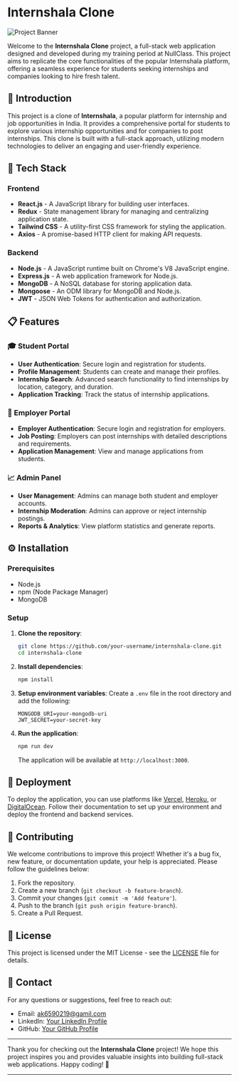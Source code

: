 

# Internshala Clone

![Project Banner](https://path-to-your-banner-image.com/banner.png)

Welcome to the **Internshala Clone** project, a full-stack web application designed and developed during my training period at NullClass. This project aims to replicate the core functionalities of the popular Internshala platform, offering a seamless experience for students seeking internships and companies looking to hire fresh talent.

## 🚀 Introduction

This project is a clone of **Internshala**, a popular platform for internship and job opportunities in India. It provides a comprehensive portal for students to explore various internship opportunities and for companies to post internships. This clone is built with a full-stack approach, utilizing modern technologies to deliver an engaging and user-friendly experience.

## 🔧 Tech Stack

### Frontend
- **React.js** - A JavaScript library for building user interfaces.
- **Redux** - State management library for managing and centralizing application state.
- **Tailwind CSS** - A utility-first CSS framework for styling the application.
- **Axios** - A promise-based HTTP client for making API requests.

### Backend
- **Node.js** - A JavaScript runtime built on Chrome's V8 JavaScript engine.
- **Express.js** - A web application framework for Node.js.
- **MongoDB** - A NoSQL database for storing application data.
- **Mongoose** - An ODM library for MongoDB and Node.js.
- **JWT** - JSON Web Tokens for authentication and authorization.

## 📋 Features

### 🎓 Student Portal
- **User Authentication**: Secure login and registration for students.
- **Profile Management**: Students can create and manage their profiles.
- **Internship Search**: Advanced search functionality to find internships by location, category, and duration.
- **Application Tracking**: Track the status of internship applications.

### 💼 Employer Portal
- **Employer Authentication**: Secure login and registration for employers.
- **Job Posting**: Employers can post internships with detailed descriptions and requirements.
- **Application Management**: View and manage applications from students.

### 📈 Admin Panel
- **User Management**: Admins can manage both student and employer accounts.
- **Internship Moderation**: Admins can approve or reject internship postings.
- **Reports & Analytics**: View platform statistics and generate reports.

## ⚙️ Installation

### Prerequisites
- Node.js
- npm (Node Package Manager)
- MongoDB

### Setup

1. **Clone the repository**:
   ```bash
   git clone https://github.com/your-username/internshala-clone.git
   cd internshala-clone
   ```

2. **Install dependencies**:
   ```bash
   npm install
   ```

3. **Setup environment variables**:
   Create a `.env` file in the root directory and add the following:
   ```
   MONGODB_URI=your-mongodb-uri
   JWT_SECRET=your-secret-key
   ```

4. **Run the application**:
   ```bash
   npm run dev
   ```

   The application will be available at `http://localhost:3000`.

## 🚀 Deployment

To deploy the application, you can use platforms like [Vercel](https://vercel.com/), [Heroku](https://www.heroku.com/), or [DigitalOcean](https://www.digitalocean.com/). Follow their documentation to set up your environment and deploy the frontend and backend services.

## 🤝 Contributing

We welcome contributions to improve this project! Whether it's a bug fix, new feature, or documentation update, your help is appreciated. Please follow the guidelines below:

1. Fork the repository.
2. Create a new branch (`git checkout -b feature-branch`).
3. Commit your changes (`git commit -m 'Add feature'`).
4. Push to the branch (`git push origin feature-branch`).
5. Create a Pull Request.

## 📜 License

This project is licensed under the MIT License - see the [LICENSE](LICENSE) file for details.

## 📧 Contact

For any questions or suggestions, feel free to reach out:

- Email: ak6590219@gamil.com
- LinkedIn: [Your LinkedIn Profile](www.linkedin.com/in/arif-khan-460a4b284)
- GitHub: [Your GitHub Profile](https://github.com/arif6371)

---

Thank you for checking out the **Internshala Clone** project! We hope this project inspires you and provides valuable insights into building full-stack web applications. Happy coding! 🎉

---

